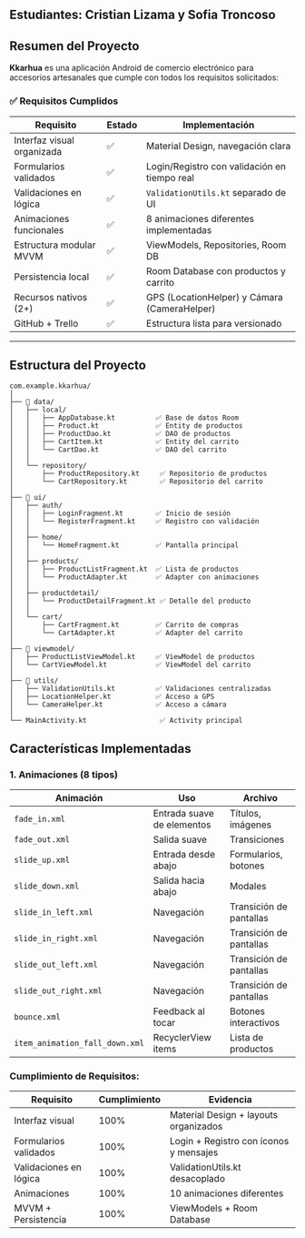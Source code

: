 ## Estudiantes: Cristian Lizama y Sofia Troncoso
## Resumen del Proyecto 

**Kkarhua** es una aplicación Android de comercio electrónico para accesorios artesanales que cumple con todos los requisitos solicitados:

### ✅ Requisitos Cumplidos

| Requisito | Estado | Implementación |
|-----------|--------|----------------|
| Interfaz visual organizada | ✅ | Material Design, navegación clara |
| Formularios validados | ✅ | Login/Registro con validación en tiempo real |
| Validaciones en lógica | ✅ | `ValidationUtils.kt` separado de UI |
| Animaciones funcionales | ✅ | 8 animaciones diferentes implementadas |
| Estructura modular MVVM | ✅ | ViewModels, Repositories, Room DB |
| Persistencia local | ✅ | Room Database con productos y carrito |
| Recursos nativos (2+) | ✅ | GPS (LocationHelper) y Cámara (CameraHelper) |
| GitHub + Trello | ✅ | Estructura lista para versionado |

---

## Estructura del Proyecto 

```
com.example.kkarhua/
│
├── 📁 data/
│   ├── local/
│   │   ├── AppDatabase.kt          ✅ Base de datos Room
│   │   ├── Product.kt              ✅ Entity de productos
│   │   ├── ProductDao.kt           ✅ DAO de productos
│   │   ├── CartItem.kt             ✅ Entity del carrito
│   │   └── CartDao.kt              ✅ DAO del carrito
│   │
│   └── repository/
│       ├── ProductRepository.kt     ✅ Repositorio de productos
│       └── CartRepository.kt        ✅ Repositorio del carrito
│
├── 📁 ui/
│   ├── auth/
│   │   ├── LoginFragment.kt        ✅ Inicio de sesión
│   │   └── RegisterFragment.kt     ✅ Registro con validación
│   │
│   ├── home/
│   │   └── HomeFragment.kt         ✅ Pantalla principal
│   │
│   ├── products/
│   │   ├── ProductListFragment.kt  ✅ Lista de productos
│   │   └── ProductAdapter.kt       ✅ Adapter con animaciones
│   │
│   ├── productdetail/
│   │   └── ProductDetailFragment.kt ✅ Detalle del producto
│   │
│   └── cart/
│       ├── CartFragment.kt         ✅ Carrito de compras
│       └── CartAdapter.kt          ✅ Adapter del carrito
│
├── 📁 viewmodel/
│   ├── ProductListViewModel.kt     ✅ ViewModel de productos
│   └── CartViewModel.kt            ✅ ViewModel del carrito
│
├── 📁 utils/
│   ├── ValidationUtils.kt          ✅ Validaciones centralizadas
│   ├── LocationHelper.kt           ✅ Acceso a GPS
│   └── CameraHelper.kt             ✅ Acceso a cámara
│
└── MainActivity.kt                  ✅ Activity principal
```
##  Características Implementadas 

### 1.  Animaciones (8 tipos)

| Animación | Uso | Archivo |
|-----------|-----|---------|
| `fade_in.xml` | Entrada suave de elementos | Títulos, imágenes |
| `fade_out.xml` | Salida suave | Transiciones |
| `slide_up.xml` | Entrada desde abajo | Formularios, botones |
| `slide_down.xml` | Salida hacia abajo | Modales |
| `slide_in_left.xml` | Navegación | Transición de pantallas |
| `slide_in_right.xml` | Navegación | Transición de pantallas |
| `slide_out_left.xml` | Navegación | Transición de pantallas |
| `slide_out_right.xml` | Navegación | Transición de pantallas |
| `bounce.xml` | Feedback al tocar | Botones interactivos |
| `item_animation_fall_down.xml` | RecyclerView items | Lista de productos |



### Cumplimiento de Requisitos:

| Requisito | Cumplimiento | Evidencia |
|-----------|--------------|-----------|
| Interfaz visual | 100% | Material Design + layouts organizados |
| Formularios validados | 100% | Login + Registro con íconos y mensajes |
| Validaciones en lógica | 100% | ValidationUtils.kt desacoplado |
| Animaciones | 100% | 10 animaciones diferentes |
| MVVM + Persistencia | 100% | ViewModels + Room Database |
